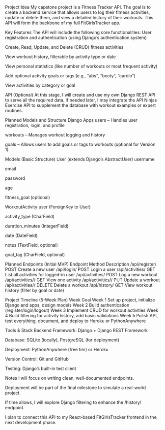 Project Idea
My capstone project is a Fitness Tracker API. The goal is to create a backend service that allows users to log their fitness activities, update or delete them, and view a detailed history of their workouts. This API will form the backbone of my full FitGirlsTracker app.

Key Features
The API will include the following core functionalities:
User registration and authentication (using Django’s authentication system)


Create, Read, Update, and Delete (CRUD) fitness activities


View workout history, filterable by activity type or date


View personal statistics (like number of workouts or most frequent activity)


Add optional activity goals or tags (e.g., “abs”, “booty”, “cardio”)


View activities by category or goal



API (Optional)
At this stage, I will create and use my own Django REST API to serve all the required data.
 If needed later, I may integrate the API Ninjas Exercise API to supplement the database with workout examples or expert routines.

Planned Models and Structure
Django Apps
users – Handles user registration, login, and profile


workouts – Manages workout logging and history


goals – Allows users to add goals or tags to workouts (optional for Version 1)


Models (Basic Structure)
User (extends Django’s AbstractUser)
username


email


password


age


fitness_goal (optional)


WorkoutActivity
user (ForeignKey to User)


activity_type (CharField)


duration_minutes (IntegerField)


date (DateField)


notes (TextField, optional)


goal_tag (CharField, optional)



Planned Endpoints (Initial MVP)
Endpoint
Method
Description
/api/register/
POST
Create a new user
/api/login/
POST
Login a user
/api/activities/
GET
List all activities for logged-in user
/api/activities/
POST
Log a new workout
/api/activities/<id>/
GET
View one activity
/api/activities/<id>/
PUT
Update a workout
/api/activities/<id>/
DELETE
Delete a workout
/api/history/
GET
View workout history (filter by goal or date)


Project Timeline (5-Week Plan)
Week
Goal
Week 1
Set up project, initialize Django and apps, design models
Week 2
Build authentication (register/login/logout)
Week 3
Implement CRUD for workout activities
Week 4
Build filtering for activity history, add basic validations
Week 5
Polish API, test everything, document, and deploy to Heroku or PythonAnywhere


Tools & Stack
Backend Framework: Django + Django REST Framework


Database: SQLite (locally), PostgreSQL (for deployment)


Deployment: PythonAnywhere (free tier) or Heroku


Version Control: Git and GitHub


Testing: Django’s built-in test client



Notes
I will focus on writing clean, well-documented endpoints.


Deployment will be part of the final milestone to simulate a real-world project.


If time allows, I will explore Django filtering to enhance the /history/ endpoint.


I plan to connect this API to my React-based FitGirlsTracker frontend in the next development phase.

